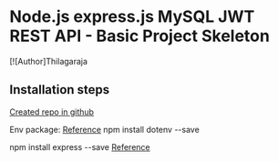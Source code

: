 # Node.js express.js MySQL JWT REST API - Basic Project Skeleton

[![Author]Thilagaraja


## Installation steps

[Created repo in github](https://github.com/thilakace/node-js-mysql-basic) 

Env package: [Reference](https://www.npmjs.com/package/dotenv)
npm install dotenv --save

npm install express --save [Reference](https://expressjs.com/)